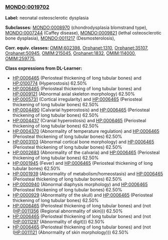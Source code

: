 
### [MONDO:0019702](http://purl.obolibrary.org/obo/MONDO_0019702)
**Label:** neonatal osteosclerotic dysplasia

**Subclasses:** [MONDO:0008970](http://purl.obolibrary.org/obo/MONDO_0008970) (chondrodysplasia blomstrand type), [MONDO:0007244](http://purl.obolibrary.org/obo/MONDO_0007244) (Caffey disease), [MONDO:0009821](http://purl.obolibrary.org/obo/MONDO_0009821) (lethal osteosclerotic bone dysplasia), [MONDO:0011217](http://purl.obolibrary.org/obo/MONDO_0011217) (Desmosterolosis), 

**Corr. equiv. classes:** [OMIM:602398](http://purl.obolibrary.org/obo/OMIM_602398), [Orphanet:1310](http://www.orpha.net/ORDO/Orphanet_1310), [Orphanet:35107](http://www.orpha.net/ORDO/Orphanet_35107), [Orphanet:50945](http://www.orpha.net/ORDO/Orphanet_50945), [OMIM:215045](http://purl.obolibrary.org/obo/OMIM_215045), [Orphanet:1832](http://www.orpha.net/ORDO/Orphanet_1832), [OMIM:114000](http://purl.obolibrary.org/obo/OMIM_114000), [OMIM:259775](http://purl.obolibrary.org/obo/OMIM_259775), 

**Class expressions from DL-Learner:**

- [HP:0006465](http://purl.obolibrary.org/obo/HP_0006465) (Periosteal thickening of long tubular bones) and [HP:0100774](http://purl.obolibrary.org/obo/HP_0100774) (Hyperostosis) 62.50%
- [HP:0006465](http://purl.obolibrary.org/obo/HP_0006465) (Periosteal thickening of long tubular bones) and [HP:0009121](http://purl.obolibrary.org/obo/HP_0009121) (Abnormal axial skeleton morphology) 62.50%
- [HP:0005731](http://purl.obolibrary.org/obo/HP_0005731) (Cortical irregularity) and [HP:0006465](http://purl.obolibrary.org/obo/HP_0006465) (Periosteal thickening of long tubular bones) 62.50%
- [HP:0004490](http://purl.obolibrary.org/obo/HP_0004490) (Calvarial hyperostosis) and [HP:0006465](http://purl.obolibrary.org/obo/HP_0006465) (Periosteal thickening of long tubular bones) 62.50%
- [HP:0004437](http://purl.obolibrary.org/obo/HP_0004437) (Cranial hyperostosis) and [HP:0006465](http://purl.obolibrary.org/obo/HP_0006465) (Periosteal thickening of long tubular bones) 62.50%
- [HP:0004370](http://purl.obolibrary.org/obo/HP_0004370) (Abnormality of temperature regulation) and [HP:0006465](http://purl.obolibrary.org/obo/HP_0006465) (Periosteal thickening of long tubular bones) 62.50%
- [HP:0003103](http://purl.obolibrary.org/obo/HP_0003103) (Abnormal cortical bone morphology) and [HP:0006465](http://purl.obolibrary.org/obo/HP_0006465) (Periosteal thickening of long tubular bones) 62.50%
- [HP:0002683](http://purl.obolibrary.org/obo/HP_0002683) (Abnormality of the calvaria) and [HP:0006465](http://purl.obolibrary.org/obo/HP_0006465) (Periosteal thickening of long tubular bones) 62.50%
- [HP:0001945](http://purl.obolibrary.org/obo/HP_0001945) (Fever) and [HP:0006465](http://purl.obolibrary.org/obo/HP_0006465) (Periosteal thickening of long tubular bones) 62.50%
- [HP:0001939](http://purl.obolibrary.org/obo/HP_0001939) (Abnormality of metabolism/homeostasis) and [HP:0006465](http://purl.obolibrary.org/obo/HP_0006465) (Periosteal thickening of long tubular bones) 62.50%
- [HP:0000940](http://purl.obolibrary.org/obo/HP_0000940) (Abnormal diaphysis morphology) and [HP:0006465](http://purl.obolibrary.org/obo/HP_0006465) (Periosteal thickening of long tubular bones) 62.50%
- [HP:0000929](http://purl.obolibrary.org/obo/HP_0000929) (Abnormality of the skull) and [HP:0006465](http://purl.obolibrary.org/obo/HP_0006465) (Periosteal thickening of long tubular bones) 62.50%
- [HP:0006465](http://purl.obolibrary.org/obo/HP_0006465) (Periosteal thickening of long tubular bones) and (not ([HP:0011356](http://purl.obolibrary.org/obo/HP_0011356) (Regional abnormality of skin))) 62.50%
- [HP:0006465](http://purl.obolibrary.org/obo/HP_0006465) (Periosteal thickening of long tubular bones) and (not ([HP:0011297](http://purl.obolibrary.org/obo/HP_0011297) (Abnormality of digit))) 62.50%
- [HP:0006465](http://purl.obolibrary.org/obo/HP_0006465) (Periosteal thickening of long tubular bones) and (not ([HP:0011121](http://purl.obolibrary.org/obo/HP_0011121) (Abnormality of skin morphology))) 62.50%


